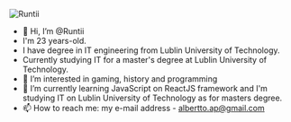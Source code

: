 <p align="left"> <img src="https://komarev.com/ghpvc/?username=Runtii&style=plastic&label=Wyświetlenia&color=e83225" alt="Runtii" /> </p>

- 👋 Hi, I’m @Runtii
- I'm 23 years-old.
- I have degree in IT engineering from Lublin University of Technology.
- Currently studying IT for a master's degree at Lublin University of Technology.
- 👀 I’m interested in gaming, history and programming
- 🌱 I’m currently learning JavaScript on ReactJS framework and I'm studying IT on Lublin University of Technology as for masters degree.
- 📫 How to reach me: my e-mail address - albertto.ap@gmail.com

<!---
Runtii/Runtii is a ✨ special ✨ repository because its `README.md` (this file) appears on your GitHub profile.
You can click the Preview link to take a look at your changes.
--->
